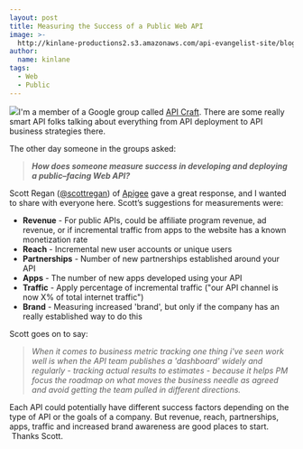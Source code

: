 ```yaml
---
layout: post
title: Measuring the Success of a Public Web API
image: >-
  http://kinlane-productions2.s3.amazonaws.com/api-evangelist-site/blog/API-Craft-Logo.png
author:
  name: kinlane
tags:
  - Web
  - Public
---
```

[![](http://kinlane-productions2.s3.amazonaws.com/api-evangelist/API-Craft-Logo.png)](http://groups.google.com/group/api-craft)I'm a member of a Google group called [API Craft](http://groups.google.com/group/api-craft "API Craft"). There are some really smart API folks talking about everything from API deployment to API business strategies there.  

The other day someone in the groups asked:

> _**How does someone measure success in developing and deploying a public–facing Web API?**_

Scott Regan ([@scottregan](https://twitter.com/#!/scottregan)) of [Apigee](http://www.apigee.com "Apigee") gave a great response, and I wanted to share with everyone here. Scott’s suggestions for measurements were:

*   **Revenue** - For public APIs, could be affiliate program revenue, ad revenue, or if incremental traffic from apps to the website has a known monetization rate
*   **Reach** - Incremental new user accounts or unique users
*   **Partnerships** - Number of new partnerships established around your API
*   **Apps** - The number of new apps developed using your API
*   **Traffic** - Apply percentage of incremental traffic ("our API channel is now X% of total internet traffic")
*   **Brand** - Measuring increased 'brand', but only if the company has an really established way to do this

Scott goes on to say:

> _When it comes to business metric tracking one thing i've seen work well is when the API team publishes a 'dashboard' widely and regularly - tracking actual results to estimates - because it helps PM focus the roadmap on what moves the business needle as agreed and avoid getting the team pulled in different directions._

Each API could potentially have different success factors depending on the type of API or the goals of a company. But revenue, reach, partnerships, apps, traffic and increased brand awareness are good places to start.  Thanks Scott.
